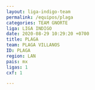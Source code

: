 ```yaml
---
layout: liga-indigo-team
permalink: /equipos/plaga
categories: TEAM GNORTE
liga: LIGA INDIGO
date: 2020-08-29 10:29:20 +0700
title: PLAGA
team: PLAGA VILLANOS
ID: PLAGA
region: LAN
pais: mx
ligas: 1 
cxf: 1

---
```

